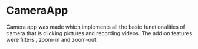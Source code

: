 # CameraApp
Camera app was made which implements all the basic functionalities of camera that is clicking pictures and recording videos. The add on features were filters , zoom-in and zoom-out.
